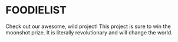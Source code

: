# FOODIELIST

Check out our awesome, wild project!
This project is sure to win the moonshot prize. It is literally revolutionary and will change the world.
